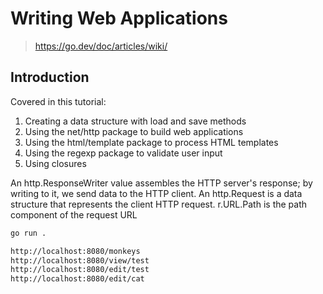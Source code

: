 # Writing Web Applications

> <https://go.dev/doc/articles/wiki/>

## Introduction

Covered in this tutorial:

1. Creating a data structure with load and save methods
2. Using the net/http package to build web applications
3. Using the html/template package to process HTML templates
4. Using the regexp package to validate user input
5. Using closures

An http.ResponseWriter value assembles the HTTP server's response; by writing to it, we send data to the HTTP client.
An http.Request is a data structure that represents the client HTTP request. r.URL.Path is the path component of the request URL

```sh
go run .

http://localhost:8080/monkeys
http://localhost:8080/view/test
http://localhost:8080/edit/test
http://localhost:8080/edit/cat
```
